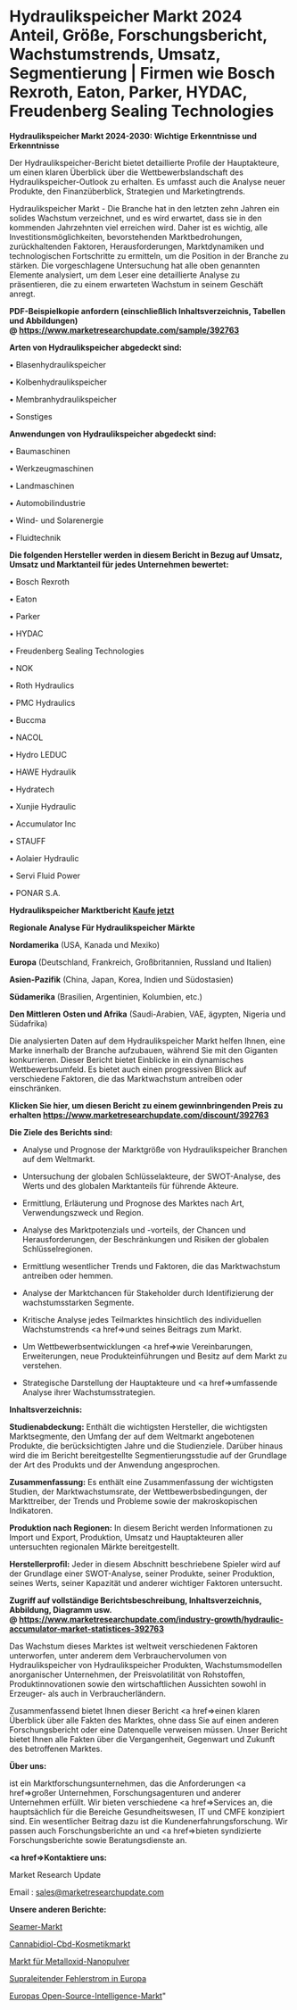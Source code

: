 # Hydraulikspeicher Markt 2024 Anteil, Größe, Forschungsbericht, Wachstumstrends, Umsatz, Segmentierung | Firmen wie Bosch Rexroth, Eaton, Parker, HYDAC, Freudenberg Sealing Technologies

<strong>Hydraulikspeicher Markt 2024-2030: Wichtige Erkenntnisse und Erkenntnisse</strong>

Der Hydraulikspeicher-Bericht bietet detaillierte Profile der Hauptakteure, um einen klaren Überblick über die Wettbewerbslandschaft des Hydraulikspeicher-Outlook zu erhalten. Es umfasst auch die Analyse neuer Produkte, den Finanzüberblick, Strategien und Marketingtrends.

Hydraulikspeicher Markt - Die Branche hat in den letzten zehn Jahren ein solides Wachstum verzeichnet, und es wird erwartet, dass sie in den kommenden Jahrzehnten viel erreichen wird. Daher ist es wichtig, alle Investitionsmöglichkeiten, bevorstehenden Marktbedrohungen, zurückhaltenden Faktoren, Herausforderungen, Marktdynamiken und technologischen Fortschritte zu ermitteln, um die Position in der Branche zu stärken. Die vorgeschlagene Untersuchung hat alle oben genannten Elemente analysiert, um dem Leser eine detaillierte Analyse zu präsentieren, die zu einem erwarteten Wachstum in seinem Geschäft anregt.

<strong><b>PDF-Beispielkopie anfordern (einschließlich Inhaltsverzeichnis, Tabellen und Abbildungen) @ </b></strong><strong><a href=https://www.marketresearchupdate.com/sample/392763><strong>https://www.marketresearchupdate.com/sample/392763</u></a></strong></strong>

<strong>Arten von Hydraulikspeicher abgedeckt sind:</strong>

• Blasenhydraulikspeicher

• Kolbenhydraulikspeicher

• Membranhydraulikspeicher

• Sonstiges

<strong>Anwendungen von Hydraulikspeicher abgedeckt sind:</strong>

• Baumaschinen

• Werkzeugmaschinen

• Landmaschinen

• Automobilindustrie

• Wind- und Solarenergie

• Fluidtechnik

<strong>Die folgenden Hersteller werden in diesem Bericht in Bezug auf Umsatz, Umsatz und Marktanteil für jedes Unternehmen bewertet:</strong>

• Bosch Rexroth

• Eaton

• Parker

• HYDAC

• Freudenberg Sealing Technologies

• NOK

• Roth Hydraulics

• PMC Hydraulics

• Buccma

• NACOL

• Hydro LEDUC

• HAWE Hydraulik

• Hydratech

• Xunjie Hydraulic

• Accumulator Inc

• STAUFF

• Aolaier Hydraulic

• Servi Fluid Power

• PONAR S.A.

<strong>Hydraulikspeicher Marktbericht <a href=https://www.marketresearchupdate.com/buynow/392763>Kaufe jetzt</a></strong>

<strong>Regionale Analyse Für Hydraulikspeicher Märkte</strong>

<strong>Nordamerika</strong> (USA, Kanada und Mexiko)

<strong>Europa</strong> (Deutschland, Frankreich, Großbritannien, Russland und Italien)

<strong>Asien-Pazifik</strong> (China, Japan, Korea, Indien und Südostasien)

<strong>Südamerika</strong> (Brasilien, Argentinien, Kolumbien, etc.)

<strong>Den Mittleren</strong> <strong>Osten und Afrika</strong> (Saudi-Arabien, VAE, ägypten, Nigeria und Südafrika)

Die analysierten Daten auf dem Hydraulikspeicher Markt helfen Ihnen, eine Marke innerhalb der Branche aufzubauen, während Sie mit den Giganten konkurrieren. Dieser Bericht bietet Einblicke in ein dynamisches Wettbewerbsumfeld. Es bietet auch einen progressiven Blick auf verschiedene Faktoren, die das Marktwachstum antreiben oder einschränken.

<strong>Klicken Sie hier, um diesen Bericht zu einem gewinnbringenden Preis zu erhalten
</strong><strong><a href=https://www.marketresearchupdate.com/discount/392763>https://www.marketresearchupdate.com/discount/392763</b></u></strong></a>

<strong>Die Ziele des Berichts sind:</strong>

- Analyse und Prognose der Marktgröße von Hydraulikspeicher Branchen auf dem Weltmarkt.

- Untersuchung der globalen Schlüsselakteure, der SWOT-Analyse, des Werts und des globalen Marktanteils für führende Akteure.

- Ermittlung, Erläuterung und Prognose des Marktes nach Art, Verwendungszweck und Region.

- Analyse des Marktpotenzials und -vorteils, der Chancen und Herausforderungen, der Beschränkungen und Risiken der globalen Schlüsselregionen.

- Ermittlung wesentlicher Trends und Faktoren, die das Marktwachstum antreiben oder hemmen.

- Analyse der Marktchancen für Stakeholder durch Identifizierung der wachstumsstarken Segmente.

- Kritische Analyse jedes Teilmarktes hinsichtlich des individuellen Wachstumstrends <a href=>und</a> seines Beitrags zum Markt.

- Um Wettbewerbsentwicklungen <a href=>wie</a> Vereinbarungen, Erweiterungen, neue Produkteinführungen und Besitz auf dem Markt zu verstehen.

- Strategische Darstellung der Hauptakteure und <a href=>umfas</a>sende Analyse ihrer Wachstumsstrategien.

<strong>Inhaltsverzeichnis:</strong>

<strong>Studienabdeckung:</strong> Enthält die wichtigsten Hersteller, die wichtigsten Marktsegmente, den Umfang der auf dem Weltmarkt angebotenen Produkte, die berücksichtigten Jahre und die Studienziele. Darüber hinaus wird die im Bericht bereitgestellte Segmentierungsstudie auf der Grundlage der Art des Produkts und der Anwendung angesprochen.

<strong>Zusammenfassung:</strong> Es enthält eine Zusammenfassung der wichtigsten Studien, der Marktwachstumsrate, der Wettbewerbsbedingungen, der Markttreiber, der Trends und Probleme sowie der makroskopischen Indikatoren.

<strong>Produktion nach Regionen:</strong> In diesem Bericht werden Informationen zu Import und Export, Produktion, Umsatz und Hauptakteuren aller untersuchten regionalen Märkte bereitgestellt.

<strong>Herstellerprofil:</strong> Jeder in diesem Abschnitt beschriebene Spieler wird auf der Grundlage einer SWOT-Analyse, seiner Produkte, seiner Produktion, seines Werts, seiner Kapazität und anderer wichtiger Faktoren untersucht.

<strong><b>Zugriff auf vollständige Berichtsbeschreibung, Inhaltsverzeichnis, Abbildung, Diagramm usw. @ </b></strong><strong><a href=https://www.marketresearchupdate.com/industry-growth/hydraulic-accumulator-market-statistices-392763>https://www.marketresearchupdate.com/industry-growth/hydraulic-accumulator-market-statistices-392763</a></strong>

Das Wachstum dieses Marktes ist weltweit verschiedenen Faktoren unterworfen, unter anderem dem Verbrauchervolumen von Hydraulikspeicher von Hydraulikspeicher Produkten, Wachstumsmodellen anorganischer Unternehmen, der Preisvolatilität von Rohstoffen, Produktinnovationen sowie den wirtschaftlichen Aussichten sowohl in Erzeuger- als auch in Verbraucherländern.

Zusammenfassend bietet Ihnen dieser Bericht <a href=>einen</a> klaren Überblick über alle Fakten des Marktes, ohne dass Sie auf einen anderen Forschungsbericht oder eine Datenquelle verweisen müssen. Unser Bericht bietet Ihnen alle Fakten über die Vergangenheit, Gegenwart und Zukunft des betroffenen Marktes.

<strong>Über uns:</strong>

 ist ein Marktforschungsunternehmen, das die Anforderungen <a href=>großer</a> Unternehmen, Forschungsagenturen und anderer Unternehmen erfüllt. Wir bieten verschiedene <a href=>Services</a> an, die hauptsächlich für die Bereiche Gesundheitswesen, IT und CMFE konzipiert sind. Ein wesentlicher Beitrag dazu ist die Kundenerfahrungsforschung. Wir passen auch Forschungsberichte an und <a href=>bieten</a> syndizierte Forschungsberichte sowie Beratungsdienste an.

<strong><a href=>Kontaktiere uns:</a></strong>

Market Research Update

Email : sales@marketresearchupdate.com

<strong>Unsere anderen Berichte:</strong>

<a href=https://www.linkedin.com/pulse/seamer-market-witness-huge-growth-2027-size>Seamer-Markt</a>

<a href=https://www.linkedin.com/pulse/cannabidiol-cbd-cosmetics-market-outlooks-2023>Cannabidiol-Cbd-Kosmetikmarkt</a>

<a href=https://www.linkedin.com/pulse/metal-oxide-nanopowders-market-size-emerging>Markt für Metalloxid-Nanopulver</a>

<a href=https://www.linkedin.com/pulse/europe-superconducting-fault-current>Supraleitender Fehlerstrom in Europa</a>

<a href=https://www.linkedin.com/pulse/europe-open-source-intelligence-market-2023-industry-qh0of/>Europas Open-Source-Intelligence-Markt</a>"

